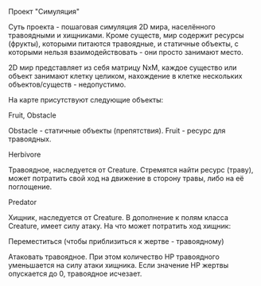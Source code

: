 Проект "Симуляция"

Суть проекта - пошаговая симуляция 2D мира, населённого травоядными и хищниками. Кроме существ, мир содержит ресурсы (фрукты), которыми питаются травоядные, и статичные объекты, с которыми нельзя взаимодействовать - они просто занимают место.

2D мир представляет из себя матрицу NxM, каждое существо или объект занимают клетку целиком, нахождение в клетке нескольких объектов/существ - недопустимо.

На карте присутствуют следующие объекты:

Fruit, Obstacle

Obstacle - статичные объекты (препятствия). Fruit - ресурс для травоядных.

Herbivore

Травоядное, наследуется от Creature. Стремятся найти ресурс (траву), может потратить свой ход на движение в сторону травы, либо на её поглощение.

Predator

Хищник, наследуется от Creature. В дополнение к полям класса Creature, имеет силу атаку. На что может потратить ход хищник:

Переместиться (чтобы приблизиться к жертве - травоядному)

Атаковать травоядное. При этом количество HP травоядного уменьшается на силу атаки хищника. Если значение HP жертвы опускается до 0, травоядное исчезает.
